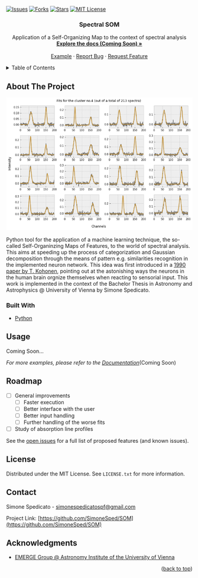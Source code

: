<div id="top"></div>
<!-- PROJECT SHIELDS -->
<!--
*** I'm using markdown "reference style" links for readability.
*** Reference links are enclosed in brackets [ ] instead of parentheses ( ).
*** See the bottom of this document for the declaration of the reference variables
*** for contributors-url, forks-url, etc. This is an optional, concise syntax you may use.
*** https://www.markdownguide.org/basic-syntax/#reference-style-links
-->

[![Issues][issues-shield]][issues-url]
[![Forks][forks-shield]][forks-url]
[![Stars][stars-shield]][stars-url]
[![MIT License][license-shield]][license-url]

<div align="center">

<h3 align="center">Spectral SOM</h3>

  <p align="center">
    Application of a Self-Organizing Map to the context of spectral analysis
    <br />
    <a href="https://github.com/github_username/repo_name"><strong>Explore the docs (Coming Soon) »</strong></a>
    <br />
    <br />
    <a href="#usage">Example</a>
    ·
    <a href="https://github.com/SimoneSped/SOM/issues">Report Bug</a>
    ·
    <a href="https://github.com/SimoneSped/SOM/issues">Request Feature</a>
  </p>
</div>
<!-- TABLE OF CONTENTS -->
<details>
  <summary>Table of Contents</summary>
  <ol>
    <li>
      <a href="#about-the-project">About The Project</a>
      <ul>
        <li><a href="#built-with">Built With</a></li>
      </ul>
    </li>
    <!--<li>
      <a href="#getting-started">Getting Started</a>
      <ul>
        <li><a href="#prerequisites">Prerequisites</a></li>
        <li><a href="#installation">Installation</a></li>
      </ul>
    </li>-->
    <li><a href="#usage">Example</a></li>
    <li><a href="#roadmap">Roadmap</a></li>
    <!--<li><a href="#contributing">Contributing</a></li>-->
    <li><a href="#license">License</a></li>
    <li><a href="#contact">Contact</a></li>
    <li><a href="#acknowledgments">Acknowledgments</a></li>
  </ol>
</details>

<!-- ABOUT THE PROJECT -->

## About The Project

<div align="center">
  <a href="https://github.com/SimoneSped/SOM/">
    <img src="figures/fits.png" alt="Logo">
  </a>
</div>

Python tool for the application of a machine learning technique, the so-called Self-Organinzing Maps of Features, to the world of spectral analysis. This aims at speeding up the process of categorization and Gaussian decomposition through the means of pattern e.g. similarities recognition in the implemented neuron network. This idea was first introduced in a <a href=https://ieeexplore.ieee.org/abstract/document/58325> 1990 paper by T. Kohonen</a>, pointing out at the astonishing ways the neurons in the human brain orgnize themselves when reacting to sensorial input. This work is implemented in the context of the Bachelor Thesis in Astronomy and Astrophysics @ University of Vienna by Simone Spedicato.


### Built With

* [Python](https://www.python.org/)



<!--## Getting Started

This is an example of how you may give instructions on setting up your project locally.
To get a local copy up and running follow these simple example steps.

### Prerequisites

This is an example of how to list things you need to use the software and how to install them.
* npm
  ```sh
  npm install npm@latest -g
  
  ### Installation

1. Get a free API Key at [https://example.com](https://example.com)
2. Clone the repo
   ```sh
   git clone https://github.com/github_username/repo_name.git
   ```
3. Install NPM packages
   ```sh
   npm install
   ```
4. Enter your API in `config.js`
   ```js
   const API_KEY = 'ENTER YOUR API';
   ```

<p align="right">(<a href="#top">back to top</a>)</p>-->

<!-- USAGE EXAMPLES -->

## Usage

Coming Soon...

_For more examples, please refer to the [Documentation](https://example.com)_(Coming Soon)


<!-- ROADMAP -->

## Roadmap

- [ ] General improvements  
    - [ ] Faster execution
    - [ ] Better interface with the user
    - [ ] Better input handling
    - [ ] Further handling of the worse fits
- [ ] Study of absorption line profiles

See the [open issues](https://github.com/SimoneSped/SOM/issues) for a full list of proposed features (and known issues).



<!-- CONTRIBUTING 

## Contributing

Contributions are what make the open source community such an amazing place to learn, inspire, and create. Any contributions you make are **greatly appreciated**.

If you have a suggestion that would make this better, please fork the repo and create a pull request. You can also simply open an issue with the tag "enhancement".
Don't forget to give the project a star! Thanks again!

1. Fork the Project
2. Create your Feature Branch (`git checkout -b feature/AmazingFeature`)
3. Commit your Changes (`git commit -m 'Add some AmazingFeature'`)
4. Push to the Branch (`git push origin feature/AmazingFeature`)
5. Open a Pull Request

<p align="right">(<a href="#top">back to top</a>)</p>-->



<!-- LICENSE -->

## License

Distributed under the MIT License. See `LICENSE.txt` for more information.



<!-- CONTACT -->

## Contact

Simone Spedicato - simonespedicatospf@gmail.com

Project Link: [https://github.com/SimoneSped/SOM](https://github.com/SimoneSped/SOM)



<!-- ACKNOWLEDGMENTS -->

## Acknowledgments

* [EMERGE Group @ Astronomy Institute of the University of Vienna](https://emerge.univie.ac.at/)

<p align="right">(<a href="#top">back to top</a>)</p>

[forks-shield]: https://img.shields.io/github/forks/SimoneSped/SOM
[forks-url]: https://github.com/github_username/repo_name/network/members
[issues-shield]: https://img.shields.io/github/issues/SimoneSped/SOM
[issues-url]: https://github.com/SimoneSped/SOM/issues
[stars-shield]: https://img.shields.io/github/stars/SimoneSped/SOM
[stars-url]: https://github.com/github_username/repo_name/stargazers
[license-shield]: https://img.shields.io/github/license/SimoneSped/SOM
[license-url]: https://github.com/github_username/repo_name/blob/master/LICENSE.txt
[fits-screenshot]: figures/fits.png
